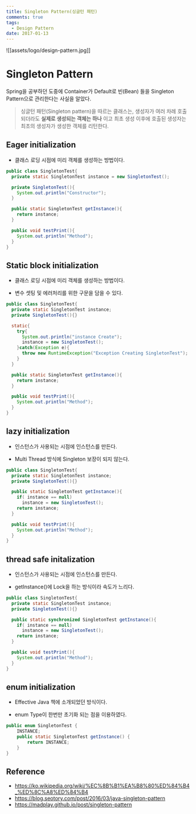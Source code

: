 ```yaml
---
title: Singleton Pattern(싱글턴 패턴)
comments: true
tags:
  - Design Pattern
date: 2017-01-13
---
```


![[assets/logo/design-pattern.jpg]]

# **Singleton Pattern**

Spring을 공부하던 도중에 Container가 Default로 빈(Bean) 들을 Singleton Pattern으로 관리한다는 사실을 알았다.



> 싱글턴 패턴(Singleton pattern)을 따르는 클래스는, 생성자가 여러 차례 호출되더라도 **실제로 생성되는 객체는 하나** 이고 최초 생성 이후에 호출된 생성자는 최초의 생성자가 생성한 객체를 리턴한다.

## Eager initialization

- 클래스 로딩 시점에 미리 객체를 생성하는 방법이다.

```java
public class SingletonTest{
  private static SingletonTest instance = new SingletonTest();

  private SingletonTest(){
    System.out.println("Constructor");
  }

  public static SingletonTest getInstance(){
    return instance;
  }

  public void testPrint(){
    System.out.println("Method");
  }
}
```

## Static block initialization

- 클래스 로딩 시점에 미리 객체를 생성하는 방법이다.

- 변수 셋팅 및 에러처리를 위한 구문을 담을 수 있다.

```java
public class SingletonTest{
  private static SingletonTest instance;
  private SingletonTest(){}

  static{
    try{
      System.out.println("instance Create");
      instance = new SingletonTest();
    }catch(Exception e){
      throw new RuntimeException("Exception Creating SingletonTest");
    }
  }

  public static SingletonTest getInstance(){
    return instance;
  }

  public void testPrint(){
    System.out.println("Method");
  }
}
```

## lazy initialization

- 인스턴스가 사용되는 시점에 인스턴스를 만든다.

- Multi Thread 방식에 Singleton 보장이 되지 않는다.

```java
public class SingletonTest{
  private static SingletonTest instance;
  private SingletonTest(){}

  public static SingletonTest getInstance(){
    if( instance == null)
      instance = new SingletonTest();
    return instance;
  }

  public void testPrint(){
    System.out.println("Method");
  }
}
```

## thread safe initalization

- 인스턴스가 사용되는 시점에 인스턴스를 만든다.

- getInstance()에 Lock을 하는 방식이라 속도가 느리다.

```java
public class SingletonTest{
  private static SingletonTest instance;
  private SingletonTest(){}

  public static synchronized SingletonTest getInstance(){
    if( instance == null)
      instance = new SingletonTest();
    return instance;
  }

  public void testPrint(){
    System.out.println("Method");
  }
}
```

## enum initialization

- Effective Java 책에 소개되었던 방식이다.

- enum Type이 한번만 초기화 되는 점을 이용하였다.

```java
public enum SingletonTest {
	INSTANCE;
	public static SingletonTest getInstance() {
		return INSTANCE;
	}
}
```


## Reference
- <https://ko.wikipedia.org/wiki/%EC%8B%B1%EA%B8%80%ED%84%B4_%ED%8C%A8%ED%84%B4>
- <https://blog.seotory.com/post/2016/03/java-singleton-pattern>
- <https://madplay.github.io/post/singleton-pattern>
